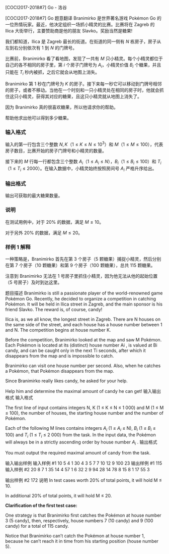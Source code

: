 



[COCI2017-2018#7] Go - 洛谷














[COCI2017-2018#7] Go
题意翻译
Branimirko 是世界著名游戏 Pokémon Go 的一位热情玩家。最近，他决定组织一场抓小精灵的比赛。比赛将在 Zagreb 的 Ilica 大街举行，主要赞助商是他的朋友 Slavko。奖励当然是糖果!

我们都知道，Ilica 是 Zagreb 最长的街道。在街道的同一侧有 $N$ 栋房子，房子从左到右分别依次有 $1$ 到 $N$ 的门牌号。

比赛前，Branimirko 看了看地图，发现了一共有 $M$ 只小精灵。每个小精灵都位于自己的各不相同的房子里，第 $i$ 个房子门牌号为 $A_i$，小精灵价值 $B_i$ 个糖果，并且只能在 $T_i$ 秒内被抓，之后它就会从地图上消失。

Branimirko 第 $1$ 秒在门牌号为 $K$ 的房子。接下来每一秒它可以移动到门牌号相邻的房子，或者不移动。当他在一个时刻和一只小精灵处在相同的房子时，他就会抓住这只小精灵，获得其对应的糖果，且这只小精灵就从地图上消失了。

因为 Branimirko 真的很喜欢糖果，所以他请求你的帮助。

帮助他求出他可以得到多少糖果。

### 输入格式

输入的第一行包含三个整数 $N,K$（$1\le K\le N\le 10^3$）和 $M$（$1\le M\le 100$），代表房子数目，比赛开始的房子门牌号和小精灵的数量。

接下来的 $M$ 行每一行都包含三个整数 $A_i$（$1\le A_i\le N$），$B_i$（$1\le B_i\le 100$）和 $T_i$（$1\le T_i\le 2000$）。在输入数据中，小精灵始终按照房间号 $A_i$ 严格升序给出。

### 输出格式

输出可获取的最大糖果数量。


### 说明

在测试用例中，对于 $20\%$ 的数据，满足 $M\le 10$。

对于另外 $20\%$ 的数据，满足 $M\le 20$。

### 样例 1 解释

一种策略是，Branimirko 首先在第 $3$ 个房子（$5$ 颗糖果）捕捉小精灵，然后分别在第 $7$ 个房子（$10$ 颗糖果）和第 $9$ 个房子（$100$ 颗糖果），总共 $115$ 颗糖果。

注意到 Branimirko 无法在 $1$ 号房子里抓住小精灵，因为他无法从他的起始位置（$5$ 号房子）及时到达这里。

题目描述
Branimirko is still a passionate player of the world-renowned game Pokémon Go. Recently,
he decided to organize a competition in catching Pokémon. It will be held in Ilica street in
Zagreb, and the main sponsor is his friend Slavko. The reward is, of course, candy!

Ilica is, as we all know, the longest street in Zagreb. There are N houses on the same side of
the street, and each house has a house number between 1 and N. The competition begins
at house number K.

Before the competition, Branimirko looked at the map and saw M Pokémon. Each Pokémon
is located at its (distinct) house number Ai
, is valued at Bi candy, and can be caught only in
the next Ti seconds, after which it disappears from the map and is impossible to catch.

Branimirko can visit one house number per second. Also, when he catches a Pokémon, that
Pokémon disappears from the map.

Since Branimirko really likes candy, he asked for your help.

Help him and determine the maximal amount of candy he can get!
输入输出格式
输入格式

The first line of input contains integers N, K (1 ≤ K ≤ N ≤ 1 000) and M (1 ≤ M ≤ 100), the
number of houses, the starting house number and the number of Pokémon.

Each of the following M lines contains integers $A_i$
(1 ≤ $A_i$ ≤ N), $B_i$
(1 ≤ $B_i$ ≤ 100) and $T_i$
(1 ≤ $T_i$ ≤
2 000) from the task.
In the input data, the Pokémon will always be in a strictly ascending order by house number $A_i$ .
输出格式

You must output the required maximal amount of candy from the task.

输入输出样例
输入样例 #1
10 5 4
1 30 4
3 5 7
7 10 12
9 100 23
输出样例 #1
115 
输入样例 #2
20 8 7
1 35 14
4 57 1
6 32 2
9 94 28
14 78 8
15 8 1
17 55 3

输出样例 #2
172
说明
In test cases worth 20% of total points, it will hold M ≤ 10.

In additional 20% of total points, it will hold M ≤ 20.

**Clarification of the first test case:**

One strategy is that Branimirko first catches the Pokémon at house number 3 (5 candy), then,
respectively, house numbers 7 (10 candy) and 9 (100 candy) for a total of 115 candy.

Notice that Branimirko can’t catch the Pokémon at house number 1, because he can’t reach it in time
from his starting position (house number 5).






